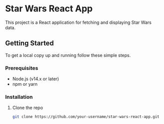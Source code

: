 # Star Wars React App

This project is a React application for fetching and displaying Star Wars data.

## Getting Started

To get a local copy up and running follow these simple steps.

### Prerequisites

- Node.js (v14.x or later)
- npm or yarn

### Installation

1. Clone the repo
   ```sh
   git clone https://github.com/your-username/star-wars-react-app.git
